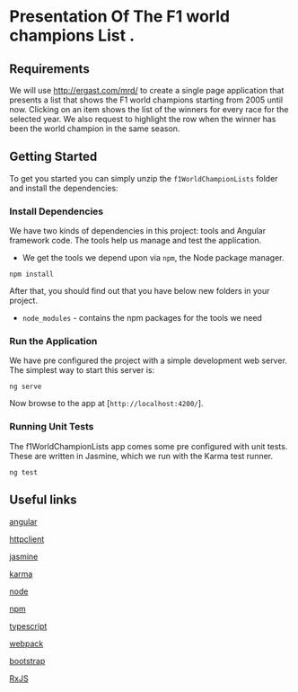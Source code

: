 # Presentation Of The F1 world champions List .

## Requirements

We will use http://ergast.com/mrd/ to create a single page application that
presents a list that shows the F1 world champions starting from 2005 until
now. Clicking on an item shows the list of the winners for every race for the
selected year. We also request to highlight the row when the winner has
been the world champion in the same season.


## Getting Started

To get you started you can simply unzip the `f1WorldChampionLists` folder and install the dependencies:

### Install Dependencies

We have two kinds of dependencies in this project: tools and Angular framework code. The tools help
us manage and test the application.

* We get the tools we depend upon via `npm`, the Node package manager.

```
npm install
```

After that, you should find out that you have
below new folders in your project.

* `node_modules` - contains the npm packages for the tools we need

### Run the Application

We have pre configured the project with a simple development web server. The simplest way to start
this server is:

```
ng serve
```

Now browse to the app at [`http://localhost:4200/`].

### Running Unit Tests

The f1WorldChampionLists app comes some pre configured with unit tests. These are written in Jasmine, which we run with the Karma test runner.

```
ng test
```

## Useful links
[angular](https://angular.io/)

[httpclient](https://angular.io/guide/http)

[jasmine](https://jasmine.github.io/)

[karma](https://karma-runner.github.io/)

[node](https://nodejs.org/)

[npm](https://www.npmjs.org/)

[typescript](https://www.typescriptlang.org/)

[webpack](https://webpack.js.org/)

[bootstrap](https://getbootstrap.com/)

[RxJS](https://angular.io/guide/rx-library)
